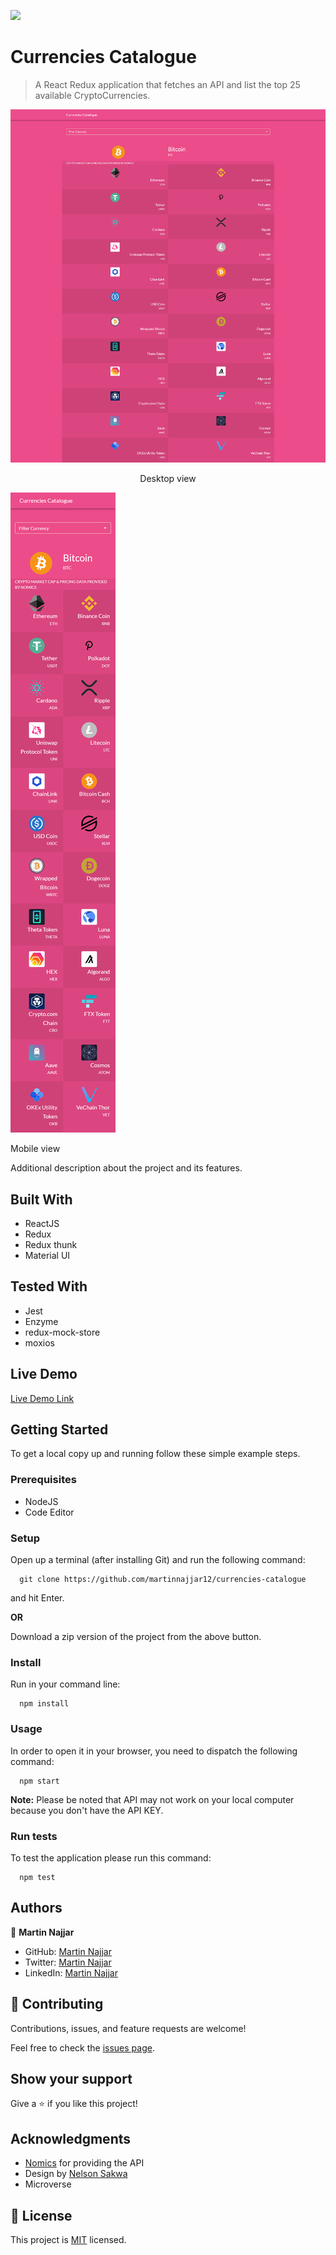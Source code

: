![](https://img.shields.io/badge/Microverse-blueviolet)

# Currencies Catalogue

> A React Redux application that fetches an API and list the top 25 available CryptoCurrencies.

![screenshot](./desktop_screenshot.png)

<p align="center">Desktop view</p>

![screenshot](./mobile_screenshot.png)

<p>Mobile view</p>

<p>Additional description about the project and its features.</p>

## Built With

- ReactJS
- Redux
- Redux thunk
- Material UI

## Tested With

- Jest
- Enzyme
- redux-mock-store
- moxios

## Live Demo

[Live Demo Link](https://currencies-catalogue.netlify.app)


## Getting Started


To get a local copy up and running follow these simple example steps.

### Prerequisites

- NodeJS
- Code Editor

### Setup

Open up a terminal (after installing Git) and run the following command:

```
  git clone https://github.com/martinnajjar12/currencies-catalogue
```

and hit Enter.

**OR**

Download a zip version of the project from the above button.

### Install

Run in your command line:

```
  npm install
```

### Usage

In order to open it in your browser, you need to dispatch the following command:

```
  npm start
```

**Note:** Please be noted that API may not work on your local computer because you don't have the API KEY.

### Run tests

To test the application please run this command:

```
  npm test
```

## Authors

👤 **Martin Najjar**

- GitHub: [Martin Najjar](https://github.com/martinnajjar12)
- Twitter: [Martin Najjar](https://twitter.com/martin_najjar)
- LinkedIn: [Martin Najjar](https://linkedin.com/in/martinnajjar12)

## 🤝 Contributing

Contributions, issues, and feature requests are welcome!

Feel free to check the [issues page](https://github.com/martinnajjar12/currencies-catalogue/issues).

## Show your support

Give a ⭐️ if you like this project!

## Acknowledgments

- [Nomics](https://nomics.com) for providing the API
- Design by [Nelson Sakwa](https://www.behance.net/sakwadesignstudio)
- Microverse

## 📝 License

This project is [MIT](https://github.com/martinnajjar12/currencies-catalogue/blob/development/LICENSE) licensed.